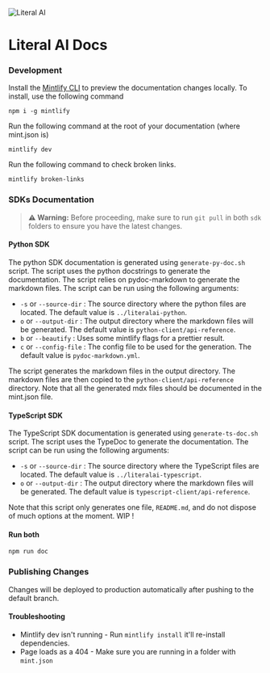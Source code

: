 ![Literal AI](/images/logoliteralai.png)

# Literal AI Docs

### Development

Install the [Mintlify CLI](https://www.npmjs.com/package/mintlify) to preview the documentation changes locally. To install, use the following command

```
npm i -g mintlify
```

Run the following command at the root of your documentation (where mint.json is)

```
mintlify dev
```

Run the following command to check broken links. 

```
mintlify broken-links
```

### SDKs Documentation
> **⚠️ Warning:** Before proceeding, make sure to run `git pull` in both `sdk` folders to ensure you have the latest changes.

#### Python SDK

The python SDK documentation is generated using ```generate-py-doc.sh``` script. The script uses the python docstrings to generate the documentation. The script relies on pydoc-markdown to generate the markdown files. The script can be run using the following arguments:
- ```-s``` or ```--source-dir``` : The source directory where the python files are located. The default value is ```../literalai-python```.
- ```o``` or ```--output-dir``` : The output directory where the markdown files will be generated. The default value is ```python-client/api-reference```.
- ```b``` or ```--beautify``` : Uses some mintlify flags for a prettier result.
- ```c``` or ```--config-file``` : The config file to be used for the generation. The default value is ```pydoc-markdown.yml```.

The script generates the markdown files in the output directory. The markdown files are then copied to the ```python-client/api-reference``` directory. Note that all the generated mdx files should be documented in the mint.json file.

#### TypeScript SDK

The TypeScript SDK documentation is generated using ```generate-ts-doc.sh``` script. The script uses the TypeDoc to generate the documentation. The script can be run using the following arguments:
- ```-s``` or ```--source-dir``` : The source directory where the TypeScript files are located. The default value is ```../literalai-typescript```.
- ```o``` or ```--output-dir``` : The output directory where the markdown files will be generated. The default value is ```typescript-client/api-reference```.

Note that this script only generates one file, ```README.md```, and do not dispose of much options at the moment. WIP !

#### Run both

`npm run doc`

### Publishing Changes

Changes will be deployed to production automatically after pushing to the default branch.

#### Troubleshooting

- Mintlify dev isn't running - Run `mintlify install` it'll re-install dependencies.
- Page loads as a 404 - Make sure you are running in a folder with `mint.json`
